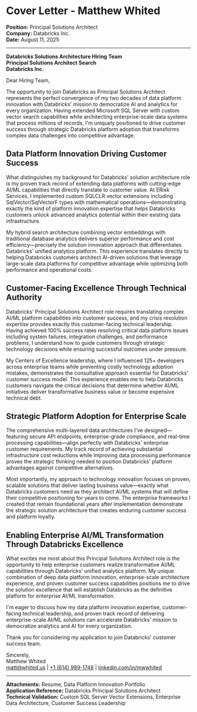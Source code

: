 # Cover Letter - Matthew Whited
**Position:** Principal Solutions Architect  
**Company:** Databricks Inc.  
**Date:** August 11, 2025

---

**Databricks Solutions Architecture Hiring Team**  
**Principal Solutions Architect Search**  
**Databricks Inc.**  

Dear Hiring Team,

The opportunity to join Databricks as Principal Solutions Architect represents the perfect convergence of my two decades of data platform innovation with Databricks' mission to democratize AI and analytics for every organization. Having extended Microsoft SQL Server with custom vector search capabilities while architecting enterprise-scale data systems that process millions of records, I'm uniquely positioned to drive customer success through strategic Databricks platform adoption that transforms complex data challenges into competitive advantage.

## Data Platform Innovation Driving Customer Success

What distinguishes my background for Databricks' solution architecture role is my proven track record of extending data platforms with cutting-edge AI/ML capabilities that directly translate to customer value. At ERisk Services, I implemented custom SQLCLR vector extensions including SqlVector/SqlVectorF types with mathematical operations—demonstrating exactly the kind of platform innovation expertise that helps Databricks customers unlock advanced analytics potential within their existing data infrastructure.

My hybrid search architecture combining vector embeddings with traditional database analytics delivers superior performance and cost efficiency—precisely the solution innovation approach that differentiates Databricks' unified analytics platform. This experience translates directly to helping Databricks customers architect AI-driven solutions that leverage large-scale data platforms for competitive advantage while optimizing both performance and operational costs.

## Customer-Facing Excellence Through Technical Authority

Databricks' Principal Solutions Architect role requires translating complex AI/ML platform capabilities into customer success, and my crisis resolution expertise provides exactly this customer-facing technical leadership. Having achieved 100% success rates resolving critical data platform issues including system failures, integration challenges, and performance problems, I understand how to guide customers through strategic technology decisions while ensuring successful outcomes under pressure.

My Centers of Excellence leadership, where I influenced 125+ developers across enterprise teams while preventing costly technology adoption mistakes, demonstrates the consultative approach essential for Databricks' customer success model. This experience enables me to help Databricks customers navigate the critical decisions that determine whether AI/ML initiatives deliver transformative business value or become expensive technical debt.

## Strategic Platform Adoption for Enterprise Scale

The comprehensive multi-layered data architectures I've designed—featuring secure API endpoints, enterprise-grade compliance, and real-time processing capabilities—align perfectly with Databricks' enterprise customer requirements. My track record of achieving substantial infrastructure cost reductions while improving data processing performance proves the strategic thinking needed to position Databricks' platform advantages against competitive alternatives.

Most importantly, my approach to technology innovation focuses on proven, scalable solutions that deliver lasting business value—exactly what Databricks customers need as they architect AI/ML systems that will define their competitive positioning for years to come. The enterprise frameworks I created that remain foundational years after implementation demonstrate the strategic solution architecture that creates enduring customer success and platform loyalty.

## Enabling Enterprise AI/ML Transformation Through Databricks Excellence

What excites me most about this Principal Solutions Architect role is the opportunity to help enterprise customers realize transformative AI/ML capabilities through Databricks' unified analytics platform. My unique combination of deep data platform innovation, enterprise-scale architecture experience, and proven customer success capabilities positions me to drive the solution excellence that will establish Databricks as the definitive platform for enterprise AI/ML transformation.

I'm eager to discuss how my data platform innovation expertise, customer-facing technical leadership, and proven track record of delivering enterprise-scale AI/ML solutions can accelerate Databricks' mission to democratize analytics and AI for every organization.

Thank you for considering my application to join Databricks' customer success team.

Sincerely,  
Matthew Whited  
[matt@whited.us](mailto:matt@whited.us) | [+1 (614) 989-1748](tel:+16149891748) | [linkedin.com/in/mwwhited](https://www.linkedin.com/in/mwwhited/)

---

**Attachments:** Resume, Data Platform Innovation Portfolio  
**Application Reference:** Databricks Principal Solutions Architect  
**Technical Validation:** Custom SQL Server Vector Extensions, Enterprise Data Architecture, Customer Success Leadership